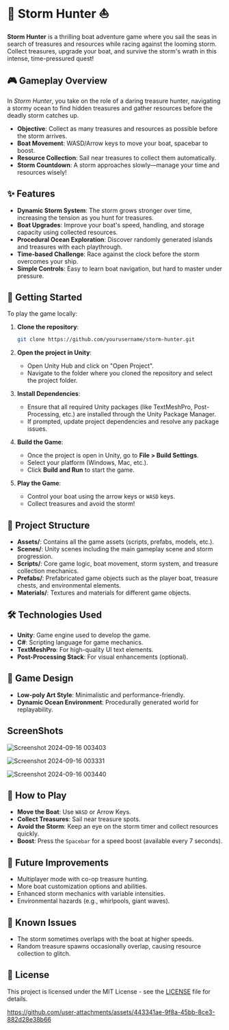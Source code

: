 # 🌊 **Storm Hunter** ⛵

**Storm Hunter** is a thrilling boat adventure game where you sail the seas in search of treasures and resources while racing against the looming storm. Collect treasures, upgrade your boat, and survive the storm's wrath in this intense, time-pressured quest!

## 🎮 **Gameplay Overview**

In *Storm Hunter*, you take on the role of a daring treasure hunter, navigating a stormy ocean to find hidden treasures and gather resources before the deadly storm catches up.

- **Objective**: Collect as many treasures and resources as possible before the storm arrives.
- **Boat Movement**: WASD/Arrow keys to move your boat, spacebar to boost.
- **Resource Collection**: Sail near treasures to collect them automatically.
- **Storm Countdown**: A storm approaches slowly—manage your time and resources wisely!

## ✨ **Features**

- **Dynamic Storm System**: The storm grows stronger over time, increasing the tension as you hunt for treasures.
- **Boat Upgrades**: Improve your boat's speed, handling, and storage capacity using collected resources.
- **Procedural Ocean Exploration**: Discover randomly generated islands and treasures with each playthrough.
- **Time-based Challenge**: Race against the clock before the storm overcomes your ship.
- **Simple Controls**: Easy to learn boat navigation, but hard to master under pressure.

## 🚀 **Getting Started**

To play the game locally:

1. **Clone the repository**:
   ```bash
   git clone https://github.com/yourusername/storm-hunter.git

2. **Open the project in Unity**:

   - Open Unity Hub and click on "Open Project".
   - Navigate to the folder where you cloned the repository and select the project folder.

3. **Install Dependencies**:
   - Ensure that all required Unity packages (like TextMeshPro, Post-Processing, etc.) are installed through the Unity Package Manager.
   - If prompted, update project dependencies and resolve any package issues.

4. **Build the Game**:

   - Once the project is open in Unity, go to **File > Build Settings**.
   - Select your platform (Windows, Mac, etc.).
   - Click **Build and Run** to start the game.

5. **Play the Game**:
   - Control your boat using the arrow keys or `WASD` keys.
   - Collect treasures and avoid the storm!

## 📂 **Project Structure**

- **Assets/**: Contains all the game assets (scripts, prefabs, models, etc.).
- **Scenes/**: Unity scenes including the main gameplay scene and storm progression.
- **Scripts/**: Core game logic, boat movement, storm system, and treasure collection mechanics.
- **Prefabs/**: Prefabricated game objects such as the player boat, treasure chests, and environmental elements.
- **Materials/**: Textures and materials for different game objects.

## 🛠️ **Technologies Used**

- **Unity**: Game engine used to develop the game.
- **C#**: Scripting language for game mechanics.
- **TextMeshPro**: For high-quality UI text elements.
- **Post-Processing Stack**: For visual enhancements (optional).

## 🎨 **Game Design**

- **Low-poly Art Style**: Minimalistic and performance-friendly.
- **Dynamic Ocean Environment**: Procedurally generated world for replayability.

## **ScreenShots**

![Screenshot 2024-09-16 003403](https://github.com/user-attachments/assets/bc707d54-8580-4f6e-b6d4-264e34d2a861)

![Screenshot 2024-09-16 003331](https://github.com/user-attachments/assets/8d0084da-3e0c-45f3-b1f3-c74f75484350)


![Screenshot 2024-09-16 003440](https://github.com/user-attachments/assets/b728e674-e8ee-40ed-b0d7-7ed823195e7f)


## 📝 **How to Play**

- **Move the Boat**: Use `WASD` or Arrow Keys.
- **Collect Treasures**: Sail near treasure spots.
- **Avoid the Storm**: Keep an eye on the storm timer and collect resources quickly.
- **Boost**: Press the `Spacebar` for a speed boost (available every 7 seconds).

## 🔄 **Future Improvements**

- Multiplayer mode with co-op treasure hunting.
- More boat customization options and abilities.
- Enhanced storm mechanics with variable intensities.
- Environmental hazards (e.g., whirlpools, giant waves).

## 🐛 **Known Issues**

- The storm sometimes overlaps with the boat at higher speeds.
- Random treasure spawns occasionally overlap, causing resource collection to glitch.

## 📄 **License**

This project is licensed under the MIT License - see the [LICENSE](LICENSE) file for details.

https://github.com/user-attachments/assets/443341ae-9f8a-45bb-8ce3-882d28e38b66
